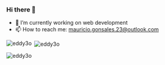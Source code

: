 ### Hi there 👋

<!--
**eddy3o/eddy3o** is a ✨ _special_ ✨ repository because its `README.md` (this file) appears on your GitHub profile.

Here are some ideas to get you started:
-->
- 🔭 I’m currently working on web development
- 📫 How to reach me: mauricio.gonsales.23@outlook.com



<p><img align="left" src="https://github-readme-stats.vercel.app/api/top-langs?username=eddy3o&show_icons=true&locale=en&layout=compact" alt="eddy3o" /></p>

<p>&nbsp;<img align="center" src="https://github-readme-stats.vercel.app/api?username=eddy3o&show_icons=true&locale=en" alt="eddy3o" /></p>

<p><img align="center" src="https://github-readme-streak-stats.herokuapp.com/?user=eddy3o&" alt="eddy3o" /></p>

